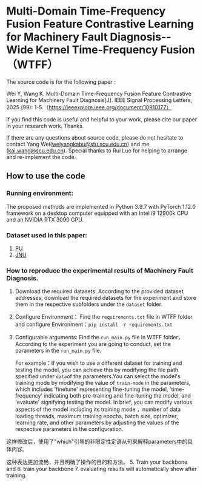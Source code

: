 # Multi-Domain Time-Frequency Fusion Feature Contrastive Learning for Machinery Fault Diagnosis-- Wide Kernel Time-Frequency Fusion （WTFF）

The source code is for the following paper :

Wei Y, Wang K. Multi-Domain Time-Frequency Fusion Feature Contrastive Learning for Machinery Fault Diagnosis[J]. IEEE Signal Processing Letters, 2025 (99): 1-5.（https://ieeexplore.ieee.org/document/10910177）

If you find this code is useful and helpful to your work, please cite our paper in your research work. Thanks.

If there are any questions about source code, please do not hesitate to contact Yang Wei(weiyangkabu@stu.scu.edu.cn) and me (kai.wang@scu.edu.cn). Special thanks to Rui Luo for helping to arrange and re-implement the code.

## How to use the code
### Running environment:
The proposed methods are implemented in Python 3.9.7 with PyTorch 1.12.0 framework on a desktop computer equipped with an Intel i9 12900k CPU and an NVIDIA RTX 3090 GPU.

### Dataset used in this paper:
1.	[PU](https://mb.uni-paderborn.de/kat/forschung/kat-datacenter/bearing-datacenter/data-sets-and-download)
2.	[JNU](https://github.com/ClarkGableWang/JNU-Bearing-Dataset)

### How to reproduce the experimental results of  Machinery Fault Diagnosis.
1.  Download the required datasets:   According to the provided dataset addresses, download the required datasets for the experiment and store them in the respective subfolders under the `dataset` folder.

2.   Configure Environment：  Find the `requirements.txt` file in WTFF folder and configure Environment：``` pip install -r requirements.txt ```
3.	 Configurable arguments:  Find the `run_main.py` file in WTFF folder，According to the experiment you are going to conduct, set the parameters in the `run_main.py` file.

     For  example：If you wish to use a different dataset for training and testing the model, you can achieve this by modifying the file path specified under `data`of the parameters.You can select the model's training mode by modifying the value of `train-mode` in the parameters, which includes 'finetune' representing fine-tuning the model, 'time-frequency' indicating both pre-training and fine-tuning the model, and 'evaluate' signifying testing the model.
  	In brief, you can modify various aspects of the model including its training mode ，number of data loading threads, maximum training epochs, batch size, optimizer, learning rate, and other parameters by adjusting the values of the respective parameters in the configuration.

这样修改后，使用了"which"引导的非限定性定语从句来解释parameters中的具体内容。

这种表达更加流畅，并且明确了操作的目的和方法。
5.	Train your backbone and 
6.	train your backbone
7.	evaluating results will automatically show after training.
